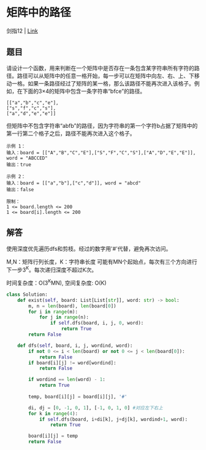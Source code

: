 # 矩阵中的路径
剑指12 | [Link](https://leetcode-cn.com/problems/ju-zhen-zhong-de-lu-jing-lcof/)

## 题目
请设计一个函数，用来判断在一个矩阵中是否存在一条包含某字符串所有字符的路径。路径可以从矩阵中的任意一格开始，每一步可以在矩阵中向左、右、上、下移动一格。如果一条路径经过了矩阵的某一格，那么该路径不能再次进入该格子。例如，在下面的3×4的矩阵中包含一条字符串“bfce”的路径。
```
[["a","b","c","e"],
["s","f","c","s"],
["a","d","e","e"]]
```
但矩阵中不包含字符串“abfb”的路径，因为字符串的第一个字符b占据了矩阵中的第一行第二个格子之后，路径不能再次进入这个格子。

```
示例 1：
输入：board = [["A","B","C","E"],["S","F","C","S"],["A","D","E","E"]], word = "ABCCED"
输出：true

示例 2：
输入：board = [["a","b"],["c","d"]], word = "abcd"
输出：false

限制：
1 <= board.length <= 200
1 <= board[i].length <= 200
```

## 解答
使用深度优先遍历dfs和剪枝。经过的数字用'#'代替，避免再次访问。

M,N：矩阵行列长度，K：字符串长度
可能有MN个起始点，每次有三个方向进行下一步3<sup>K</sup>。每次递归深度不超过K次。

时间复杂度：O(3<sup>K</sup>MN), 空间复杂度: O(K)
```python
class Solution:
    def exist(self, board: List[List[str]], word: str) -> bool:
        m, n = len(board), len(board[0])
        for i in range(m):
            for j in range(n):
                if self.dfs(board, i, j, 0, word):
                    return True
        return False

    def dfs(self, board, i, j, wordind, word):
        if not 0 <= i < len(board) or not 0 <= j < len(board[0]):
            return False
        if board[i][j] != word[wordind]:
            return False

        if wordind == len(word) - 1:
            return True
        
        temp, board[i][j] = board[i][j], '#'

        di, dj = [0, -1, 0, 1], [-1, 0, 1, 0] #对应左下右上
        for k in range(4):
            if self.dfs(board, i+di[k], j+dj[k], wordind+1, word):
                return True

        board[i][j] = temp
        return False
```
